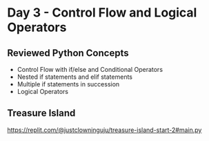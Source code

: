 # Day 3 - Control Flow and Logical Operators

## Reviewed Python Concepts

- Control Flow with if/else and Conditional Operators
- Nested if statements and elif statements
- Multiple if statements in succession
- Logical Operators

## Treasure Island

https://replit.com/@justclowninguju/treasure-island-start-2#main.py
